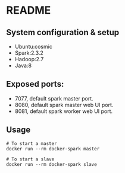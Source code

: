 # README

## System configuration & setup

- Ubuntu:cosmic
- Spark:2.3.2
- Hadoop:2.7
- Java:8

## Exposed ports:
- 7077, default spark master port.
- 8080, default spark master web UI port.
- 8081, default spark worker web UI port.

## Usage

    # To start a master
    docker run --rm docker-spark master

    # To start a slave
    docker run --rm docker-spark slave
